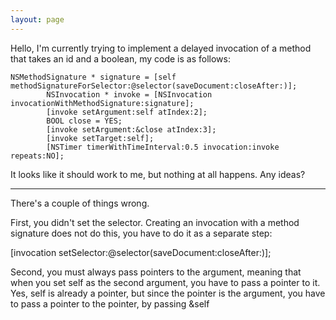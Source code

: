 ```yaml
---
layout: page
---
```


Hello, I'm currently trying to implement a delayed invocation of a method that takes an id and a boolean, my code is as follows:

    NSMethodSignature * signature = [self methodSignatureForSelector:@selector(saveDocument:closeAfter:)];
			NSInvocation * invoke = [NSInvocation invocationWithMethodSignature:signature];
			[invoke setArgument:self atIndex:2];
			BOOL close = YES;
			[invoke setArgument:&close atIndex:3];
			[invoke setTarget:self];
			[NSTimer timerWithTimeInterval:0.5 invocation:invoke repeats:NO];

It looks like it should work to me, but nothing at all happens. Any ideas?

----

There's a couple of things wrong.

First, you didn't set the selector. Creating an invocation with a method signature does not do this, you have to do it as a separate step:

    
[invocation setSelector:@selector(saveDocument:closeAfter:)];


Second, you must always pass pointers to the argument, meaning that when you set     self as the second argument, you have to pass a pointer to it. Yes,     self is already a pointer, but since the pointer is the argument, you have to pass a pointer to the pointer, by passing     &self
